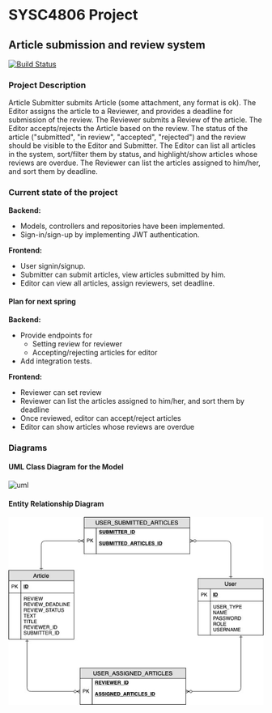 # SYSC4806 Project 
## Article submission and review system

[![Build Status](https://travis-ci.org/dhrubomoy/sysc4806-project.svg?branch=master)](https://travis-ci.org/dhrubomoy/sysc4806-project)

### Project Description
Article Submitter submits Article (some attachment, any format is ok). The Editor assigns the article to a Reviewer, and provides a deadline for submission of the review. The Reviewer submits a Review of the article. The Editor accepts/rejects the Article based on the review. The status of the article ("submitted", "in review", "accepted", "rejected") and the review should be visible to the Editor and Submitter. The Editor can list all articles in the system, sort/filter them by status, and highlight/show articles whose reviews are overdue. The Reviewer can list the articles assigned to him/her, and sort them by deadline.

### Current state of the project
**Backend:**
- Models, controllers and repositories have been implemented.
- Sign-in/sign-up by implementing JWT authentication.

**Frontend:**
- User signin/signup.
- Submitter can submit articles, view articles submitted by him.
- Editor can view all articles, assign reviewers, set deadline.

#### Plan for next spring
**Backend:**
- Provide endpoints for
  - Setting review for reviewer
  - Accepting/rejecting articles for editor
- Add integration tests.

**Frontend:**
- Reviewer can set review
- Reviewer can list the articles assigned to him/her, and sort them by deadline
- Once reviewed, editor can accept/reject articles
- Editor can show articles whose reviews are overdue

### Diagrams

#### UML Class Diagram for the Model

<img width="590" alt="uml" src="https://user-images.githubusercontent.com/14824605/53857992-5550f200-3fa6-11e9-8e2f-0293588f719c.PNG">

#### Entity Relationship Diagram

![ER Diagram](https://raw.githubusercontent.com/dhrubomoy/sysc4806-project/master/diagrams/erd.jpg)
